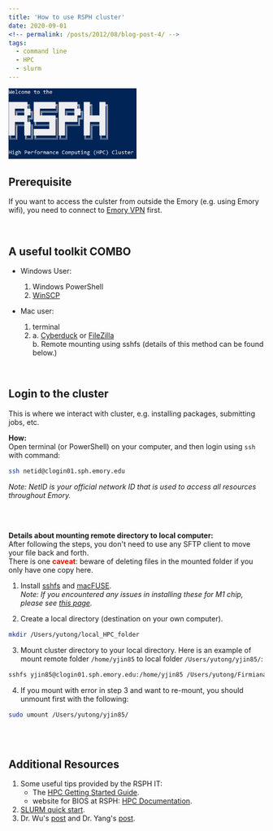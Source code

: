 ```yaml
---
title: 'How to use RSPH cluster'
date: 2020-09-01
<!-- permalink: /posts/2012/08/blog-post-4/ -->
tags:
  - command line
  - HPC
  - slurm
---
```

<!-- This post will show up by default. To disable scheduling of future posts, edit `config.yml` and set `future: false`.  -->

<!-- ![cluster_logo](/images/posts_related/rsph_cluster.PNG) -->
<img src="/images/posts_related/rsph_cluster.PNG" width="50%" height="auto" >

## Prerequisite
If you want to access the culster from outside the Emory (e.g. using Emory wifi), you need to connect to [Emory VPN](https://it.emory.edu/vpntools/) first.

<br/>

## A useful toolkit COMBO
- Windows User: 
	1. Windows PowerShell
	2. [WinSCP](https://winscp.net/eng/index.php)

- Mac user: 
	1. terminal
	2. a. [Cyberduck](https://cyberduck.io/) or [FileZilla](https://filezilla-project.org)\
	b. Remote mounting using sshfs (details of this method can be found below.)

<br/>

## Login to the cluster
This is where we interact with cluster, e.g. installing packages, submitting jobs, etc.

**How:**\
Open terminal (or PowerShell) on your computer, and then login using `ssh` with command:
```bash
ssh netid@clogin01.sph.emory.edu
```
*Note: NetID is your official network ID that is used to access all resources throughout Emory.*


<br/>
<br/>


**Details about mounting remote directory to local computer:**\
After following the steps, you don't need to use any SFTP client to move your file back and forth. \
There is one <span style="color:red"> **caveat**</span>: beware of deleting files in the mounted folder if you only have one copy here.

1. Install [sshfs](https://github.com/osxfuse/osxfuse/wiki/SSHFS) and [macFUSE](https://osxfuse.github.io/).\
*Note: If you encountered any issues in installing these for M1 chip, please see [this page](https://github.com/daiqile96/Tools/blob/main/M1ChipIssues/README.md).*

2. Create a local directory (destination on your own computer).
```bash
mkdir /Users/yutong/local_HPC_folder
``` 
3. Mount cluster directory to your local directory. Here is an example of mount remote folder `/home/yjin85` to local folder `/Users/yutong/yjin85/`:
```bash
sshfs yjin85@clogin01.sph.emory.edu:/home/yjin85 /Users/yutong/Firmiana/yjin85/ -o auto_cache -o follow_symlinks
```
4. If you mount with error in step 3 and want to re-mount, you should unmount first with the following:
```bash
sudo umount /Users/yutong/yjin85/ 
```

<br/>
<br/>

<!-- <span style="color:red">some **This is Red Bold.** text</span> -->

## Additional Resources

1. Some useful tips provided by the RSPH IT:
	- The [HPC Getting Started Guide](/files/posts_related/HPCGuide.pdf). 
	- website for BIOS at RSPH: [HPC Documentation](https://scholarblogs.emory.edu/rsph-hpc/). 
2. [SLURM quick start](https://slurm.schedmd.com/quickstart.html).
3. Dr. Wu's [post](http://www.haowulab.org//computing/RSPHcluster/rsph_newcluster.html) and Dr. Yang's [post](https://yanglab-emory.github.io/assets/ComputationSlides/RSPH_HPC_StartGuide_Yang.html).





